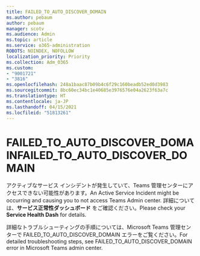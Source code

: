 ```yaml
---
title: FAILED_TO_AUTO_DISCOVER_DOMAIN
ms.author: pebaum
author: pebaum
manager: scotv
ms.audience: Admin
ms.topic: article
ms.service: o365-administration
ROBOTS: NOINDEX, NOFOLLOW
localization_priority: Priority
ms.collection: Adm_O365
ms.custom:
- "9001721"
- "3816"
ms.openlocfilehash: 248a1baac87b09b4c6f29c160beadb52ed0d3983
ms.sourcegitcommit: 8bc60ec34bc1e40685e3976576e04a2623f63a7c
ms.translationtype: HT
ms.contentlocale: ja-JP
ms.lasthandoff: 04/15/2021
ms.locfileid: "51813261"
---
```

# <a name="failed_to_auto_discover_domain"></a><span data-ttu-id="08afd-102">FAILED_TO_AUTO_DISCOVER_DOMAIN</span><span class="sxs-lookup"><span data-stu-id="08afd-102">FAILED_TO_AUTO_DISCOVER_DOMAIN</span></span>

<span data-ttu-id="08afd-103">アクティブなサービス インシデントが発生していて、Teams 管理センターにアクセスできない可能性があります。</span><span class="sxs-lookup"><span data-stu-id="08afd-103">An Active Service Incident might be occurring and causing you to not access Teams Admin center.</span></span> <span data-ttu-id="08afd-104">詳細については、**サービス正常性ダッシュボード** をご確認ください。</span><span class="sxs-lookup"><span data-stu-id="08afd-104">Please check your **Service Health Dash** for details.</span></span>

<span data-ttu-id="08afd-105">詳細なトラブルシューティングの手順については、Microsoft Teams 管理センターで FAILED_TO_AUTO_DISCOVER_DOMAIN エラーをご覧ください。</span><span class="sxs-lookup"><span data-stu-id="08afd-105">For detailed troubleshooting steps, see FAILED_TO_AUTO_DISCOVER_DOMAIN error in Microsoft Teams admin center.</span></span>
